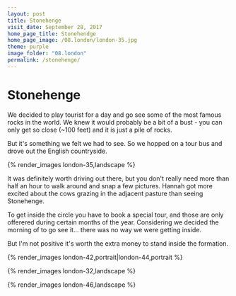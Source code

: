 ```yaml
---
layout: post
title: Stonehenge
visit_date: September 28, 2017
home_page_title: Stonehendge
home_page_image: /08.london/london-35.jpg
theme: purple
image_folder: "08.london"
permalink: /stonehenge/
---
```


# Stonehenge

We decided to play tourist for a day and go see some of the most famous rocks in
the world. We knew it would probably be a bit of a bust - you can only get so
close (~100 feet) and it is just a pile of rocks.

But it's something we felt we had to see. So we hopped on a tour bus and drove
out the English countryside.

{% render_images london-35,landscape %}

It was definitely worth driving out there, but you don't really need more than
half an hour to walk around and snap a few pictures. Hannah got more excited
about the cows grazing in the adjacent pasture than seeing Stonehenge.

To get inside the circle you have to book a special tour, and those are only
offerered during certain months of the year. Considering we decided the morning
of to go see it... there was no way we were getting inside. 

But I'm not positive it's worth the extra money to stand inside the formation.

{% render_images london-42,portrait|london-44,portrait %}

{% render_images london-32,landscape %}

{% render_images london-46,landscape %}

